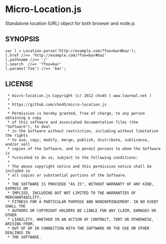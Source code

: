 Micro-Location.js
=================

Standalone location (URL) object for both browser and node.js


SYNOPSIS
--------

	var l = Location.parse('http://example.com/?foo=bar#baz');
	l.href //=> 'http://example.com/?foo=bar#baz'
	l.pathname //=> '/'
	l.search  //=> '?foo=bar'
	l.params('foo') //=> 'bar';


LICENSE
-------

	 * micro-location.js Copyright (c) 2012 cho45 ( www.lowreal.net )
	 *
	 * https://github.com/cho45/micro-location.js
	 *
	 * Permission is hereby granted, free of charge, to any person obtaining a copy
	 * of this software and associated documentation files (the "Software"), to deal
	 * in the Software without restriction, including without limitation the rights
	 * to use, copy, modify, merge, publish, distribute, sublicense, and/or sell
	 * copies of the Software, and to permit persons to whom the Software is
	 * furnished to do so, subject to the following conditions:
	 *
	 * The above copyright notice and this permission notice shall be included in
	 * all copies or substantial portions of the Software.
	 *
	 * THE SOFTWARE IS PROVIDED "AS IS", WITHOUT WARRANTY OF ANY KIND, EXPRESS OR
	 * IMPLIED, INCLUDING BUT NOT LIMITED TO THE WARRANTIES OF MERCHANTABILITY,
	 * FITNESS FOR A PARTICULAR PURPOSE AND NONINFRINGEMENT. IN NO EVENT SHALL THE
	 * AUTHORS OR COPYRIGHT HOLDERS BE LIABLE FOR ANY CLAIM, DAMAGES OR OTHER
	 * LIABILITY, WHETHER IN AN ACTION OF CONTRACT, TORT OR OTHERWISE, ARISING FROM,
	 * OUT OF OR IN CONNECTION WITH THE SOFTWARE OR THE USE OR OTHER DEALINGS IN
	 * THE SOFTWARE.

